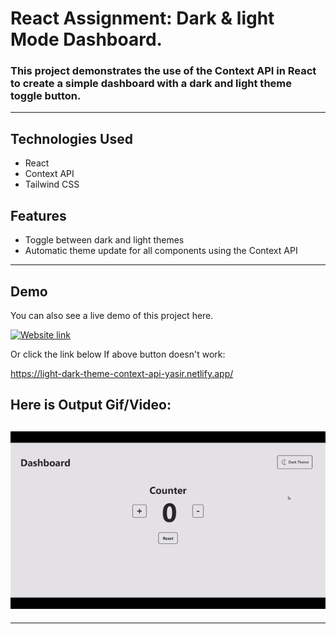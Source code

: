 # React Assignment: Dark & light Mode Dashboard.

### This project demonstrates the use of the Context API in React to create a simple dashboard with a dark and light theme toggle button.

---

## Technologies Used

- React
- Context API
- Tailwind CSS

## Features

- Toggle between dark and light themes
- Automatic theme update for all components using the Context API

---

## Demo

You can also see a live demo of this project here.

[![Website link](https://img.shields.io/badge/Website-Link-green)](https://light-dark-theme-context-api-yasir.netlify.app/)

Or click the link below If above button doesn't work:

https://light-dark-theme-context-api-yasir.netlify.app/

## Here is Output Gif/Video:

## ![output](./output.gif)

---
